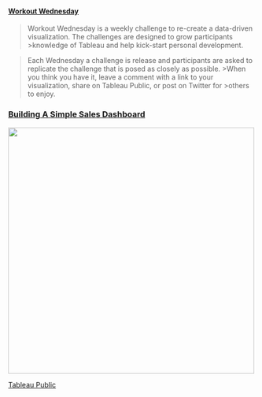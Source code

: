 #### [Workout Wednesday](http://www.workout-wednesday.com/)
>Workout Wednesday is a weekly challenge to re-create a data-driven visualization. The challenges are designed to grow participants >knowledge of Tableau and help kick-start personal development.

>Each Wednesday a challenge is release and participants are asked to replicate the challenge that is posed as closely as possible. >When you think you have it, leave a comment with a link to your visualization, share on Tableau Public, or post on Twitter for >others to enjoy.

### [Building A Simple Sales Dashboard](http://www.workout-wednesday.com/2020w13/)
<img src= "https://github.com/vuvicky141/Vicky-Vu-Portfolio/blob/51a6f733040a05f76a67e4fe324d78f9c3791cd7/Public%20Tableau%20Visualizations/Workout%20Wednesdays/2020-Week13/Animation.gif" width="500">


[Tableau Public](https://public.tableau.com/profile/vicky.vu#!/)



